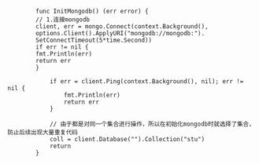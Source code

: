             func InitMongodb() (err error) {
            // 1.连接mongodb
            client, err = mongo.Connect(context.Background(),
            options.Client().ApplyURI("mongodb://mongodb:").
            SetConnectTimeout(5*time.Second))
            if err != nil {
            fmt.Println(err)
            return err
            }
            
                if err = client.Ping(context.Background(), nil); err != nil {
                    fmt.Println(err)
                    return err
                }
            
                // 由于都是对同一个集合进行操作，所以在初始化mongodb时就选择了集合，防止后续出现大量重复代码
                coll = client.Database("").Collection("stu")
                return
            }